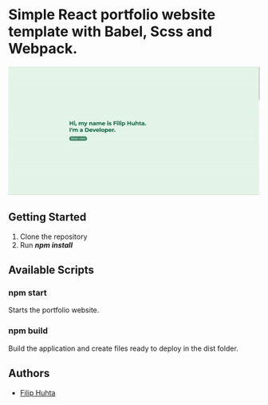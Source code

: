 # Simple React portfolio website template with Babel, Scss and Webpack.
![](https://github.com/filiphuhta/portfolio-website/blob/main/readme-files/portfolio-gif.gif)

## Getting Started

1. Clone the repository
2. Run ***npm install***

## Available Scripts
### npm start
Starts the portfolio website. 

### npm build 
Build the application and create files ready to deploy in the dist folder.


## Authors
- [Filip Huhta](https://github.com/filiphuhta)
